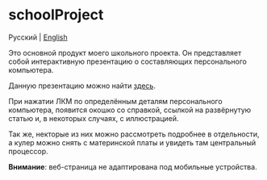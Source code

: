 # schoolProject

Русский | [English](README.md)

Это основной продукт моего школьного проекта. Он представляет собой интерактивную презентацию о составляющих персонального компьютера.

Данную презентацию можно найти [здесь](https://yarishe.github.io/schoolProject/).

При нажатии ЛКМ по определённым деталям персонального компьютера, появится окошко со справкой, ссылкой на развёрнутую статью и, в некоторых случаях, с иллюстрацией.

Так же, некторые из них можно рассмотреть подробнее в отдельности, а кулер можно снять с материнской платы и увидеть там центральный процессор. 

**Внимание**: веб-страница не адаптирована под мобильные устройства.

